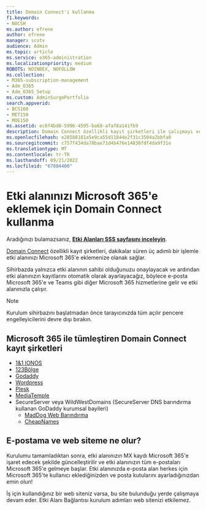 ```yaml
---
title: Domain Connect'i kullanma
f1.keywords:
- NOCSH
ms.author: efrene
author: efrene
manager: scotv
audience: Admin
ms.topic: article
ms.service: o365-administration
ms.localizationpriority: medium
ROBOTS: NOINDEX, NOFOLLOW
ms.collection:
- M365-subscription-management
- Adm_O365
- Adm_O365_Setup
ms.custom: AdminSurgePortfolio
search.appverid:
- BCS160
- MET150
- MOE150
ms.assetid: ec6f4bd8-5996-4505-ba68-afaf8a141fb9
description: Domain Connect özellikli kayıt şirketleri ile çalışmayı ve etki alanınızı Microsoft 365'e eklemeyi öğrenin.
ms.openlocfilehash: e20588181a5e9ca55d11844e2f31c3504a2bbfa0
ms.sourcegitcommit: c757f434da78bae71d4b476e14836fdf4da9f31e
ms.translationtype: MT
ms.contentlocale: tr-TR
ms.lasthandoff: 09/21/2022
ms.locfileid: "67884400"
---
```

# <a name="using-domain-connect-to-add-your-domain-to-microsoft-365"></a>Etki alanınızı Microsoft 365'e eklemek için Domain Connect kullanma

 Aradığınızı bulamazsanız, **[Etki Alanları SSS sayfasını inceleyin](../setup/domains-faq.yml)**.

[Domain Connect](https://www.domainconnect.org/) özellikli kayıt şirketleri, dakikalar süren üç adımlı bir işlemle etki alanınızı Microsoft 365'e eklemenize olanak sağlar.

Sihirbazda yalnızca etki alanının sahibi olduğunuzu onaylayacak ve ardından etki alanınızın kayıtlarını otomatik olarak ayarlayacağız, böylece e-posta Microsoft 365'e ve Teams gibi diğer Microsoft 365 hizmetlerine gelir ve etki alanınızla çalışır.

> [!NOTE]
> Kurulum sihirbazını başlatmadan önce tarayıcınızda tüm açılır pencere engelleyicilerini devre dışı bırakın.

## <a name="domain-connect-registrars-integrating-with-microsoft-365"></a>Microsoft 365 ile tümleştiren Domain Connect kayıt şirketleri

- [1&amp;1 IONOS](https://www.1and1.com/)
- [123Bölge](https://www.123-reg.co.uk/)
- [Godaddy](https://www.godaddy.com/)
- [Wordpress](https://wordpress.com/)
- [Plesk](https://www.plesk.com/)
- [MediaTemple](https://mediatemple.net/)
- SecureServer veya WildWestDomains (SecureServer DNS barındırma kullanan GoDaddy kurumsal bayileri)
  - [MadDog Web Barındırma](https://maddogwebhosting.com/domains/)
  - [CheapNames](https://www.cheapnames.com)

## <a name="what-happens-to-my-email-and-website"></a>E-postama ve web siteme ne olur?

Kurulumu tamamladıktan sonra, etki alanınızın MX kaydı Microsoft 365'e işaret edecek şekilde güncelleştirilir ve etki alanınızın tüm e-postaları Microsoft 365'e gelmeye başlar. Etki alanınızda e-posta alan herkes için Microsoft 365'te kullanıcı eklediğinizden ve posta kutularını ayarladığınızdan emin olun!

İş için kullandığınız bir web siteniz varsa, bu site bulunduğu yerde çalışmaya devam eder. Etki Alanı Bağlantısı kurulum adımları web sitenizi etkilemez.
